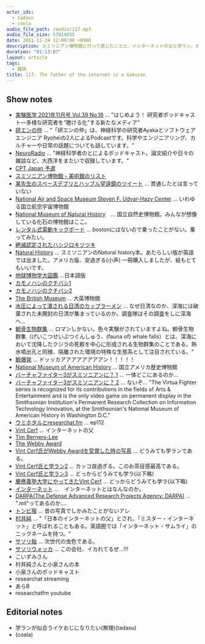 ```yaml
---
actor_ids:
  - tadasu
  - coela
audio_file_path: /audio/117.mp3
audio_file_size: 57814035
date: 2021-11-24 12:00:00 +0900
description: スミソニアン博物館に行って感じたことと、インターネットの父と学ラン、ポッドキャスト音源を流し続ける配信について話しました。
duration: "01:13:07"
layout: article
tags:
  - 雑談
title: 117. The father of the internet in a Gakuran
---
```


## Show notes
- [実験医学 2021年11月号 Vol.39 No.18](https://www.yodosha.co.jp/jikkenigaku/book/9784758125499/index.html) ... "はじめよう！ 研究者ポッドキャスト―多様な研究者を“聴ける化”する新たなメディア"
- [研エンの仲](https://anchor.fm/ken-en-no-naka) ... "「研エンの仲」は、神経科学の研究者Ayakaとソフトウェアエンジニア Ryoheiの2人によるPodcastです。科学やエンジニアリング、カルチャーや日常の話題についても話しています。"
- [NeuroRadio](https://neuroradio.tokyo/) ... "神経科学者のとによるポッドキャスト。論文紹介や日々の雑談など、大西洋をまたいで収録しています。"
- [CPT Japan 予選](https://liquipedia.net/fighters/Capcom_Pro_Tour/2021/Asia/Japan/3)
- [スミソニアン博物館・美術館のリスト](https://www.si.edu/museums)
- [某先生のスペースデブリとハッブル望遠鏡のツイート](https://twitter.com/minesoh/status/1444720701383053315) ... 貫通したとは言っていない
- [National Air and Space Museum Steven F. Udvar-Hazy Center](https://www.si.edu/museums/air-and-space-museum-udvar-hazy-center) ... いわゆる国立航空宇宙博物館
- [National Museum of Natural History](https://naturalhistory.si.edu/)　... 国立自然史博物館。みんなが想像している化石の博物館はここ。
- [レンタル式電動キックボード](https://www.li.me/en-US/home) ... bostonにはないので乗ったことがない。乗ってみたい。
- [絶滅認定されたハシジロキツツキ](https://natgeo.nikkeibp.co.jp/atcl/news/21/100400481/)
- [Natural History](https://www.amazon.com/dp/0744035015) ... スミソニアンのNatural history本。あたらしい版が英語では出ました。アメリカ版、安過ぎる(小声) 一冊購入しましたが、紙もとてもいいです。
- [地球博物学大図鑑](https://www.amazon.co.jp/dp/4487805643?tag=researchatf04-22) ...日本語版
- [カモノハシのクチバシ1](https://twitter.com/researchat_fm/status/1234128486907826177)
- [カモノハシのクチバシ2](https://twitter.com/researchat_fm/status/1449318740110290946)
- [The British Museum](https://www.britishmuseum.org/) ... 大英博物館
- [水圧によって潰される日清のカップラーメン](https://twitter.com/researchat_fm/status/1449318754802970626) ... なぜ日清なのか、深海には破棄された未開封の日清が集まっているのか。調査隊はその調査をしに深海へ...
- [鯨骨生物群集](https://ja.wikipedia.org/wiki/%E9%AF%A8%E9%AA%A8%E7%94%9F%E7%89%A9%E7%BE%A4%E9%9B%86) ... ロマンしかない。色々実験がされていますよね。鯨骨生物群集（げいこつせいぶつぐんしゅう、(fauna of) whale falls）とは、深海において沈降したクジラの死骸を中心に形成される生物群集のことである。熱水噴出孔と同様、隔離された環境の特殊な生態系として注目されている。"
- [鯨爆発](https://ja.wikipedia.org/wiki/%E9%AF%A8%E3%81%AE%E7%88%86%E7%99%BA) ... ドッッカアアアアアアアアン！！！！！
- [National Museum of American History](https://americanhistory.si.edu/) ... 国立アメリカ歴史博物館
- [バーチャファイター3がスミソニアンに？ 1](https://www.gamespot.com/articles/sega-storms-the-smithsonian/1100-2463077/) ... 一体どこにあるのか...
- [バーチャファイター3がスミソニアンに？ 2](https://www.interactive.org/special_awards/details.asp?idSpecialAwards=4) ... ないぞ... "The Virtua Fighter series is recognized for its contributions in the fields of Arts & Entertainment and is the only video game on permanent display in the Smithsonian Institution's Permanent Research Collection on Information Technology Innovation, at the Smithsonian's National Museum of American History in Washington D.C."
- [ウミホタルとresearchat.fm](https://researchat.fm/episode/112) ... ep112
- [Vint Cerf](https://en.wikipedia.org/wiki/Vint_Cerf) ... インターネットの父
- [Tim Berners-Lee](https://en.wikipedia.org/wiki/Tim_Berners-Lee)
- [The Webby Award](https://www.webbyawards.com/)
- [Vint Cerf氏がWebby Awardを受賞した時の写真](https://winners.webbyawards.com/2010/specialachievement/197/vinton-cerf) ... どうみても学ランである。
- [Vint Cerf氏と学ラン2](https://www.businessinsider.com/how-vint-cerf-is-trying-to-make-the-web-last-forever-2016-6) ... カッコ良過ぎる。このお茶目感最高である。
- [Vint Cerf氏と学ラン3](https://www.iadas.net/member/vint-cerf/) ... どっからどうみても学ラ(以下略)
- [慶應義塾大学にやってきたVint Cerf](https://www.keio.ac.jp/en/news/2012/120920-2.html) ... どっからどうみても学ラ(以下略)
- [インターネット](https://ja.wikipedia.org/wiki/%E3%82%A4%E3%83%B3%E3%82%BF%E3%83%BC%E3%83%8D%E3%83%83%E3%83%88) ...　インターネットとはなんなのか。
- [DARPA(The Defense Advanced Research Projects Agency: DARPA)](https://www.darpa.mil/) ... ".mil"ってあるのか....
- [トンビ服](https://ja.wikipedia.org/wiki/%E3%82%A4%E3%83%B3%E3%83%90%E3%83%8D%E3%82%B9%E3%82%B3%E3%83%BC%E3%83%88) ... 昔の写真でしかみたことがないアレ
- [村井純](https://ja.wikipedia.org/wiki/%E6%9D%91%E4%BA%95%E7%B4%94) ... "「日本のインターネットの父」とされ、「ミスター・インターネット」と呼ばれることもある。英語圏では「インターネット・サムライ」のニックネームを持つ。"
- [サソリ飴](https://twitter.com/researchat_fm/status/1449522271073103872) ... 次世代の虫色である。
- [サソリウォッカ](https://www.thailandunique.com/unique-food-drink/scorpion-whiskey-vodka) ... この会社、イカれてるぜ...!!!
- こいずみさん
- 村井純さんと小泉さんの本
- 小泉さんのポッドキャスト
- researchat streaming
- あらB
- researchatfm youtube

## Editorial notes
- 学ランが似合うイケおじになりたい(無理)(tadasu)
- (coela)
